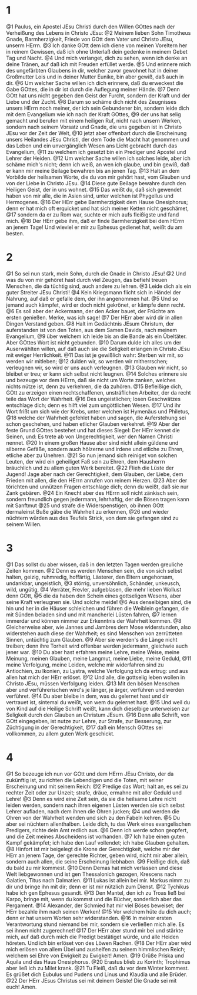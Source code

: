 # 1
@1 Paulus, ein Apostel JEsu Christi durch den Willen GOttes nach der Verheißung des Lebens in Christo JEsu: @2 Meinem lieben Sohn Timotheus Gnade, Barmherzigkeit, Friede von GOtt dem Vater und Christo JEsu, unserm HErrn. @3 Ich danke GOtt dem ich diene von meinen Voreltern her in reinem Gewissen, daß ich ohne Unterlaß dein gedenke in meinem Gebet Tag und Nacht. @4 Und mich verlanget, dich zu sehen, wenn ich denke an deine Tränen, auf daß ich mit Freuden erfüllet werde. @5 Und erinnere mich des ungefärbten Glaubens in dir, welcher zuvor gewohnet hat in deiner Großmutter Lois und in deiner Mutter Eunike, bin aber gewiß, daß auch in dir. @6 Um welcher Sache willen ich dich erinnere, daß du erweckest die Gabe GOttes, die in dir ist durch die Auflegung meiner Hände. @7 Denn GOtt hat uns nicht gegeben den Geist der Furcht, sondern der Kraft und der Liebe und der Zucht. @8 Darum so schäme dich nicht des Zeugnisses unsers HErrn noch meiner, der ich sein Gebundener bin, sondern leide dich mit dem Evangelium wie ich nach der Kraft GOttes, @9 der uns hat selig gemacht und berufen mit einem heiligen Ruf, nicht nach unsern Werken, sondern nach seinem Vorsatz und Gnade, die uns gegeben ist in Christo JEsu vor der Zeit der Welt, @10 jetzt aber offenbart durch die Erscheinung unsers Heilandes JEsu Christi, der dem Tode die Macht hat genommen und das Leben und ein unvergänglich Wesen ans Licht gebracht durch das Evangelium, @11 zu welchem ich gesetzt bin ein Prediger und Apostel und Lehrer der Heiden. @12 Um welcher Sache willen ich solches leide, aber ich schäme mich's nicht; denn ich weiß, an wen ich glaube, und bin gewiß, daß er kann mir meine Beilage bewahren bis an jenen Tag. @13 Halt an dem Vorbilde der heilsamen Worte, die du von mir gehört hast, vom Glauben und von der Liebe in Christo JEsu. @14 Diese gute Beilage bewahre durch den Heiligen Geist, der in uns wohnet. @15 Das weißt du, daß sich gewendet haben von mir alle, die in Asien sind, unter welchen ist Phygellus und Hermogenes. @16 Der HErr gebe Barmherzigkeit dem Hause Onesiphorus; denn er hat mich oft erquicket und hat sich meiner Ketten nicht geschämet, @17 sondern da er zu Rom war, suchte er mich aufs fleißigste und fand mich. @18 Der HErr gebe ihm, daß er finde Barmherzigkeit bei dem HErrn an jenem Tage! Und wieviel er mir zu Ephesus gedienet hat, weißt du am besten.

# 2
@1 So sei nun stark, mein Sohn, durch die Gnade in Christo JEsu! @2 Und was du von mir gehöret hast durch viel Zeugen, das befiehl treuen Menschen, die da tüchtig sind, auch andere zu lehren. @3 Leide dich als ein guter Streiter JEsu Christi! @4 Kein Kriegsmann flicht sich in Händel der Nahrung, auf daß er gefalle dem, der ihn angenommen hat. @5 Und so jemand auch kämpfet, wird er doch nicht gekrönet, er kämpfe denn recht. @6 Es soll aber der Ackermann, der den Acker bauet, der Früchte am ersten genießen. Merke, was ich sage! @7 Der HErr aber wird dir in allen Dingen Verstand geben. @8 Halt im Gedächtnis JEsum Christum, der auferstanden ist von den Toten, aus dem Samen Davids, nach meinem Evangelium, @9 über welchem ich leide bis an die Bande als ein Übeltäter. Aber GOttes Wort ist nicht gebunden. @10 Darum dulde ich alles um der Auserwählten willen, auf daß auch sie die Seligkeit erlangen in Christo JEsu mit ewiger Herrlichkeit. @11 Das ist je gewißlich wahr: Sterben wir mit, so werden wir mitleben; @12 dulden wir, so werden wir mitherrschen; verleugnen wir, so wird er uns auch verleugnen. @13 Glauben wir nicht, so bleibet er treu; er kann sich selbst nicht leugnen. @14 Solches erinnere sie und bezeuge vor dem HErrn, daß sie nicht um Worte zanken, welches nichts nütze ist, denn zu verkehren, die da zuhören. @15 Befleißige dich, GOtt zu erzeigen einen rechtschaffenen, unsträflichen Arbeiter, der da recht teile das Wort der Wahrheit. @16 Des ungeistlichen; losen Geschwätzes entschlage dich; denn es hilft viel zum ungöttlichen Wesen. @17 Und ihr Wort frißt um sich wie der Krebs, unter welchen ist Hymenäus und Philetus, @18 welche der Wahrheit gefehlet haben und sagen, die Auferstehung sei schon geschehen, und haben etlicher Glauben verkehret. @19 Aber der feste Grund GOttes bestehet und hat dieses Siegel: Der HErr kennet die Seinen, und: Es trete ab von Ungerechtigkeit, wer den Namen Christi nennet. @20 In einem großen Hause aber sind nicht allein güldene und silberne Gefäße, sondern auch hölzerne und irdene und etliche zu Ehren, etliche aber zu Unehren. @21 So nun jemand sich reiniget von solchen Leuten, der wird ein geheiliget Faß sein zu Ehren, dem Hausherrn bräuchlich und zu allem guten Werk bereitet. @22 Flieh die Lüste der Jugend! Jage aber nach der Gerechtigkeit, dem Glauben, der Liebe, dem Frieden mit allen, die den HErrn anrufen von reinem Herzen. @23 Aber der törichten und unnützen Fragen entschlage dich; denn du weißt, daß sie nur Zank gebären. @24 Ein Knecht aber des HErrn soll nicht zänkisch sein, sondern freundlich gegen jedermann, lehrhaftig, der die Bösen tragen kann mit Sanftmut @25 und strafe die Widerspenstigen, ob ihnen GOtt dermaleinst Buße gäbe die Wahrheit zu erkennen, @26 und wieder nüchtern würden aus des Teufels Strick, von dem sie gefangen sind zu seinem Willen.

# 3
@1 Das sollst du aber wissen, daß in den letzten Tagen werden greuliche Zeiten kommen. @2 Denn es werden Menschen sein, die von sich selbst halten, geizig, ruhmredig, hoffärtig, Lästerer, den Eltern ungehorsam, undankbar, ungeistlich, @3 störrig, unversöhnlich, Schänder, unkeusch, wild, ungütig, @4 Verräter, Frevler, aufgeblasen, die mehr lieben Wollust denn GOtt, @5 die da haben den Schein eines gottseligen Wesens, aber seine Kraft verleugnen sie. Und solche meide! @6 Aus denselbigen sind, die hin und her in die Häuser schleichen und führen die Weiblein gefangen, die mit Sünden beladen sind und mit mancherlei Lüsten fahren, @7 lernen immerdar und können nimmer zur Erkenntnis der Wahrheit kommen. @8 Gleicherweise aber, wie Jannes und Jambres dem Mose widerstunden, also widerstehen auch diese der Wahrheit; es sind Menschen von zerrütteten Sinnen, untüchtig zum Glauben. @9 Aber sie werden's die Länge nicht treiben; denn ihre Torheit wird offenbar werden jedermann, gleichwie auch jener war. @10 Du aber hast erfahren meine Lehre, meine Weise, meine Meinung, meinen Glauben, meine Langmut, meine Liebe, meine Geduld, @11 meine Verfolgung, meine Leiden, welche mir widerfahren sind zu Antiochien, zu Ikonien, zu Lystra, welche Verfolgung ich da ertrug: und aus allen hat mich der HErr erlöset. @12 Und alle, die gottselig leben wollen in Christo JEsu, müssen Verfolgung leiden. @13 Mit den bösen Menschen aber und verführerischen wird's je länger, je ärger, verführen und werden verführet. @14 Du aber bleibe in dem, was du gelernet hast und dir vertrauet ist, sintemal du weißt, von wem du gelernet hast. @15 Und weil du von Kind auf die Heilige Schrift weißt, kann dich dieselbige unterweisen zur Seligkeit durch den Glauben an Christum JEsum. @16 Denn alle Schrift, von GOtt eingegeben, ist nutze zur Lehre, zur Strafe, zur Besserung, zur Züchtigung in der Gerechtigkeit, @17 daß ein Mensch GOttes sei vollkommen, zu allem guten Werk geschickt.

# 4
@1 So bezeuge ich nun vor GOtt und dem HErrn JEsu Christo, der da zukünftig ist, zu richten die Lebendigen und die Toten, mit seiner Erscheinung und mit seinem Reich: @2 Predige das Wort; halt an, es sei zu rechter Zeit oder zur Unzeit; strafe, dräue, ermahne mit aller Geduld und Lehre! @3 Denn es wird eine Zeit sein, da sie die heilsame Lehre nicht leiden werden, sondern nach ihren eigenen Lüsten werden sie sich selbst Lehrer aufladen, nach dem ihnen die Ohren jucken; @4 und werden die Ohren von der Wahrheit wenden und sich zu den Fabeln kehren. @5 Du aber sei nüchtern allenthalben. Leide dich, tu das Werk eines evangelischen Predigers, richte dein Amt redlich aus. @6 Denn ich werde schon geopfert, und die Zeit meines Abscheidens ist vorhanden. @7 Ich habe einen guten Kampf gekämpfet; ich habe den Lauf vollendet; ich habe Glauben gehalten. @8 Hinfort ist mir beigelegt die Krone der Gerechtigkeit, welche mir der HErr an jenem Tage, der gerechte Richter, geben wird, nicht mir aber allein, sondern auch allen, die seine Erscheinung liebhaben. @9 Fleißige dich, daß du bald zu mir kommest. @10 Denn Demas hat mich verlassen und diese Welt liebgewonnen und ist gen Thessalonich gezogen, Krescens nach Galatien, Titus nach Dalmatien. @11 Lukas ist allein bei mir. Markus nimm zu dir und bringe ihn mit dir; denn er ist mir nützlich zum Dienst. @12 Tychikus habe ich gen Ephesus gesandt. @13 Den Mantel, den ich zu Troas ließ bei Karpo, bringe mit, wenn du kommst und die Bücher, sonderlich aber das Pergament. @14 Alexander, der Schmied hat mir viel Böses beweiset; der HErr bezahle ihm nach seinen Werken! @15 Vor welchem hüte du dich auch; denn er hat unsern Worten sehr widerstanden. @16 In meiner ersten Verantwortung stund niemand bei mir, sondern sie verließen mich alle. Es sei ihnen nicht zugerechnet! @17 Der HErr aber stund mir bei und stärkte mich, auf daß durch mich die Predigt bestätiget würde, und alle Heiden höreten. Und ich bin erlöset von des Löwen Rachen. @18 Der HErr aber wird mich erlösen von allem Übel und aushelfen zu seinem himmlischen Reich; welchem sei Ehre von Ewigkeit zu Ewigkeit! Amen. @19 Grüße Priska und Aquila und das Haus Onesiphorus. @20 Erastus blieb zu Korinth; Trophimus aber ließ ich zu Milet krank. @21 Tu Fleiß, daß du vor dem Winter kommest. Es grüßet dich Eubulus und Pudens und Linus und Klaudia und alle Brüder. @22 Der HErr JEsus Christus sei mit deinem Geiste! Die Gnade sei mit euch! Amen.